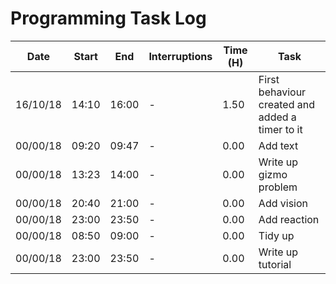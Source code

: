 # Programming Task Log

Date | Start | End | Interruptions | Time (H) | Task
-----|-------|-----|---------------|----------|-----
16/10/18 |14:10 | 16:00 | - | 1.50| First behaviour created and added a timer to it
00/00/18 | 09:20 | 09:47 | - | 0.00 | Add text
00/00/18| 13:23 | 14:00 | - | 0.00 | Write up gizmo problem
00/00/18 | 20:40 | 21:00 | - | 0.00 | Add vision
00/00/18 | 23:00 | 23:50 | - | 0.00 | Add reaction
00/00/18 | 08:50 | 09:00 | - | 0.00 | Tidy up
00/00/18| 23:00 | 23:50 | - | 0.00 | Write up tutorial
